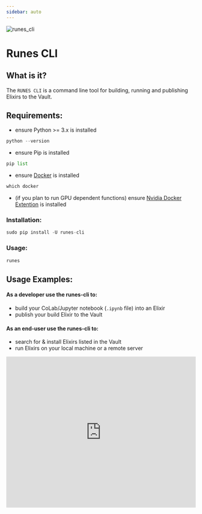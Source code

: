 ```yaml
---
sidebar: auto
---
```


![runes_cli](/sas_runes_cli.png)

# Runes CLI

## What is it?
The `RUNES CLI` is a command line tool for building, running and publishing Elixirs to the Vault. 

## Requirements:
- ensure Python >= 3.x is installed
```python
python --version
```

- ensure Pip is installed
```python
pip list
```

- ensure [Docker](https://www.docker.com/) is installed
```python
which docker
```

- (if you plan to run GPU dependent functions) ensure [Nvidia Docker Extention](https://docs.nvidia.com/datacenter/cloud-native/container-toolkit/latest/install-guide.html) is installed

### Installation:

```python
sudo pip install -U runes-cli
```

### Usage:

```python
runes
```

## Usage Examples:

#### As a developer use the runes-cli to:

- build your CoLab/Jupyter notebook (`.ipynb` file) into an Elixir
- publish your build Elixir to the Vault

#### As an end-user use the runes-cli to:

- search for & install Elixirs listed in the Vault
- run Elixirs on your local machine or a remote server

<iframe width="100%" height="400px" src="https://www.youtube.com/embed/K65jKKUyAvQ?si=-4e-xfKmKqjKR4BI" title="YouTube video player" frameborder="0" allow="accelerometer; autoplay; clipboard-write; encrypted-media; gyroscope; picture-in-picture; web-share" referrerpolicy="strict-origin-when-cross-origin" allowfullscreen></iframe>




